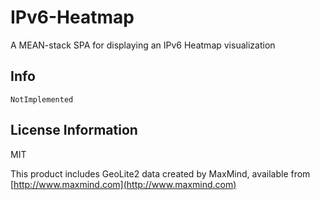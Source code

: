 # IPv6-Heatmap
A MEAN-stack SPA for displaying an IPv6 Heatmap visualization

## Info
`NotImplemented`

## License Information

MIT

This product includes GeoLite2 data created by MaxMind, available from
[http://www.maxmind.com](http://www.maxmind.com)
